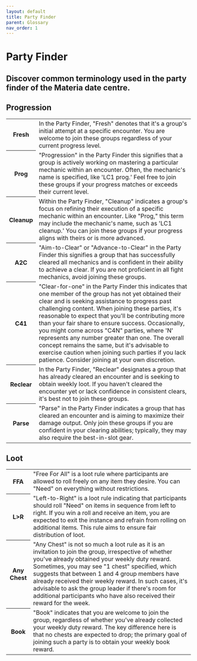 ```yaml
---
layout: default
title: Party Finder
parent: Glossary
nav_order: 1
---
```


# Party Finder

Discover common terminology used in the party finder of the Materia date centre.
---

## Progression

<table>
    <tr>
        <th>Fresh</th>
        <td>In the Party Finder, "Fresh" denotes that it's a group's initial attempt at a specific encounter. You are welcome to join these groups regardless of your current progress level.</td>
    </tr>
    <tr>
        <th>Prog</th>
        <td>"Progression" in the Party Finder this signifies that a group is actively working on mastering a particular mechanic within an encounter. Often, the mechanic's name is specified, like 'LC1 prog.' Feel free to join these groups if your progress matches or exceeds their current level.</td>
    </tr>
    <tr>
        <th>Cleanup</th>
        <td>Within the Party Finder, "Cleanup" indicates a group's focus on refining their execution of a specific mechanic within an encounter. Like "Prog," this term may include the mechanic's name, such as 'LC1 cleanup.' You can join these groups if your progress aligns with theirs or is more advanced.</td>
    </tr>
    <tr>
        <th>A2C</th>
        <td>"Aim-to-Clear" or "Advance-to-Clear" in the Party Finder this signifies a group that has successfully cleared all mechanics and is confident in their ability to achieve a clear. If you are not proficient in all fight mechanics, avoid joining these groups.</td>
    </tr>
    <tr>
        <th>C41</th>
        <td>"Clear-for-one" in the Party Finder this indicates that one member of the group has not yet obtained their clear and is seeking assistance to progress past challenging content. When joining these parties, it's reasonable to expect that you'll be contributing more than your fair share to ensure success. Occasionally, you might come across "C4N" parties, where 'N' represents any number greater than one. The overall concept remains the same, but it's advisable to exercise caution when joining such parties if you lack patience. Consider joining at your own discretion.</td>
    </tr>
    <tr>
        <th>Reclear</th>
        <td>In the Party Finder, "Reclear" designates a group that has already cleared an encounter and is seeking to obtain weekly loot. If you haven't cleared the encounter yet or lack confidence in consistent clears, it's best not to join these groups.</td>
    </tr>
    <tr>
        <th>Parse</th>
        <td>"Parse" in the Party Finder indicates a group that has cleared an encounter and is aiming to maximize their damage output. Only join these groups if you are confident in your clearing abilities; typically, they may also require the best-in-slot gear.</td>
    </tr>
</table>

## Loot

<table>
    <tr>
        <th>FFA</th>
        <td>"Free For All" is a loot rule where participants are allowed to roll freely on any item they desire. You can "Need" on everything without restrictions.</td>
    </tr>
    <tr>
        <th>L>R</th>
        <td>"Left-to-Right" is a loot rule indicating that participants should roll "Need" on items in sequence from left to right. If you win a roll and receive an item, you are expected to exit the instance and refrain from rolling on additional items. This rule aims to ensure fair distribution of loot.</td>
    </tr>
    <tr>
        <th>Any Chest</th>
        <td>"Any Chest" is not so much a loot rule as it is an invitation to join the group, irrespective of whether you've already obtained your weekly duty reward. Sometimes, you may see "1 chest" specified, which suggests that between 1 and 4 group members have already received their weekly reward. In such cases, it's advisable to ask the group leader if there's room for additional participants who have also received their reward for the week.</td>
    </tr>
    <tr>
        <th>Book</th>
        <td>"Book" indicates that you are welcome to join the group, regardless of whether you've already collected your weekly duty reward. The key difference here is that no chests are expected to drop; the primary goal of joining such a party is to obtain your weekly book reward.</td>
    </tr>
</table>
